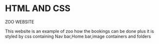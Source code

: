 # HTML AND CSS 

ZOO WEBSITE

This website is an example of zoo  how the bookings can be done plus it is styled by css containing Nav bar,Home bar,image containers and folders

